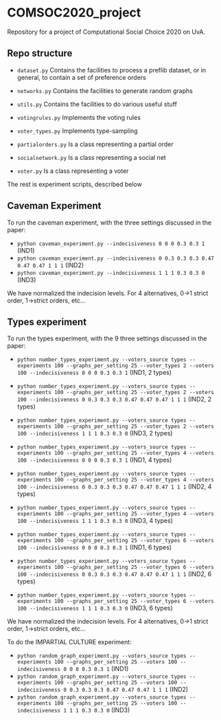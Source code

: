 # COMSOC2020_project

Repository for a project of Computational Social Choice 2020 on UvA.

## Repo structure

* `dataset.py` Contains the facilities to process a preflib dataset, or in general, to contain a set of preference orders
* `networks.py` Contains the facilities to generate random graphs
* `utils.py` Contains the facilities to do various useful stuff

* `votingrules.py` Implements the voting rules
* `voter_types.py` Implements type-sampling

* `partialorders.py` Is a class representing a partial order
* `socialnetwork.py` Is a class representing a social net
* `voter.py` Is a class representing a voter

The rest is experiment scripts, described below

## Caveman Experiment

To run the caveman experiment, with the three settings discussed in the paper:

* `python caveman_experiment.py --indecisiveness 0 0 0 0.3 0.3 1` (IND1)
* `python caveman_experiment.py --indecisiveness 0 0.3 0.3 0.3 0.47 0.47 0.47 1 1 1` (IND2)
* `python caveman_experiment.py --indecisiveness 1 1 1 0.3 0.3 0` (IND3)

We have normalized the indecision levels. For 4 alternatives, 0→1 strict order, 1→strict orders, etc...

## Types experiment

To run the types experiment, with the 9 three settings discussed in the paper:

* `python number_types_experiment.py --voters_source types --experiments 100 --graphs_per_setting 25 --voter_types 2 --voters 100 --indecisiveness 0 0 0 0.3 0.3 1` (IND1, 2 types)
* `python number_types_experiment.py --voters_source types --experiments 100 --graphs_per_setting 25 --voter_types 2 --voters 100 --indecisiveness 0 0.3 0.3 0.3 0.47 0.47 0.47 1 1 1` (IND2, 2 types)
* `python number_types_experiment.py --voters_source types --experiments 100 --graphs_per_setting 25 --voter_types 2 --voters 100 --indecisiveness 1 1 1 0.3 0.3 0` (IND3, 2 types)

* `python number_types_experiment.py --voters_source types --experiments 100 --graphs_per_setting 25 --voter_types 4 --voters 100 --indecisiveness 0 0 0 0.3 0.3 1` (IND1, 4 types)
* `python number_types_experiment.py --voters_source types --experiments 100 --graphs_per_setting 25 --voter_types 4 --voters 100 --indecisiveness 0 0.3 0.3 0.3 0.47 0.47 0.47 1 1 1` (IND2, 4 types)
* `python number_types_experiment.py --voters_source types --experiments 100 --graphs_per_setting 25 --voter_types 4 --voters 100 --indecisiveness 1 1 1 0.3 0.3 0` (IND3, 4 types)

* `python number_types_experiment.py --voters_source types --experiments 100 --graphs_per_setting 25 --voter_types 6 --voters 100 --indecisiveness 0 0 0 0.3 0.3 1` (IND1, 6 types)
* `python number_types_experiment.py --voters_source types --experiments 100 --graphs_per_setting 25 --voter_types 6 --voters 100 --indecisiveness 0 0.3 0.3 0.3 0.47 0.47 0.47 1 1 1` (IND2, 6 types)
* `python number_types_experiment.py --voters_source types --experiments 100 --graphs_per_setting 25 --voter_types 6 --voters 100 --indecisiveness 1 1 1 0.3 0.3 0` (IND3, 6 types)

We have normalized the indecision levels. For 4 alternatives, 0→1 strict order, 1→strict orders, etc...

To do the IMPARTIAL CULTURE experiment:

* `python random_graph_experiment.py --voters_source types --experiments 100 --graphs_per_setting 25 --voters 100 --indecisiveness 0 0 0 0.3 0.3 1` (IND1)
* `python random_graph_experiment.py --voters_source types --experiments 100 --graphs_per_setting 25 --voters 100 --indecisiveness 0 0.3 0.3 0.3 0.47 0.47 0.47 1 1 1` (IND2)
* `python random_graph_experiment.py --voters_source types --experiments 100 --graphs_per_setting 25 --voters 100 --indecisiveness 1 1 1 0.3 0.3 0` (IND3)